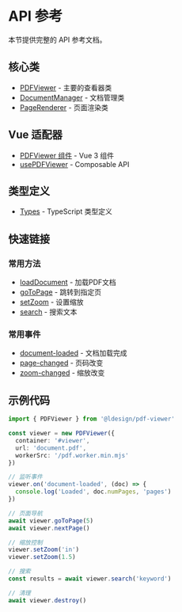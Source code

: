 # API 参考

本节提供完整的 API 参考文档。

## 核心类

- [PDFViewer](./pdf-viewer) - 主要的查看器类
- [DocumentManager](./document-manager) - 文档管理类
- [PageRenderer](./page-renderer) - 页面渲染类

## Vue 适配器

- [PDFViewer 组件](./vue) - Vue 3 组件
- [usePDFViewer](./vue#usepdfviewer) - Composable API

## 类型定义

- [Types](./types) - TypeScript 类型定义

## 快速链接

### 常用方法

- [loadDocument](./pdf-viewer#loaddocument) - 加载PDF文档
- [goToPage](./pdf-viewer#gotopage) - 跳转到指定页
- [setZoom](./pdf-viewer#setzoom) - 设置缩放
- [search](./pdf-viewer#search) - 搜索文本

### 常用事件

- [document-loaded](./pdf-viewer#document-loaded) - 文档加载完成
- [page-changed](./pdf-viewer#page-changed) - 页码改变
- [zoom-changed](./pdf-viewer#zoom-changed) - 缩放改变

## 示例代码

```typescript
import { PDFViewer } from '@ldesign/pdf-viewer'

const viewer = new PDFViewer({
  container: '#viewer',
  url: 'document.pdf',
  workerSrc: '/pdf.worker.min.mjs'
})

// 监听事件
viewer.on('document-loaded', (doc) => {
  console.log('Loaded', doc.numPages, 'pages')
})

// 页面导航
await viewer.goToPage(5)
await viewer.nextPage()

// 缩放控制
viewer.setZoom('in')
viewer.setZoom(1.5)

// 搜索
const results = await viewer.search('keyword')

// 清理
await viewer.destroy()
```
